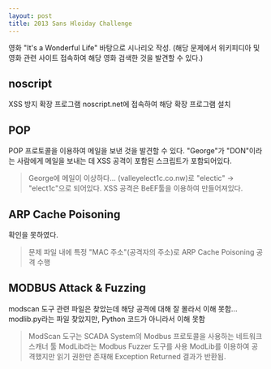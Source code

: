 ```yaml
---
layout: post
title: 2013 Sans Hloiday Challenge
---
```

영화 "It's a Wonderful Life" 바탕으로 시나리오 작성. (해당 문제에서 위키피디아 및 영화 관련 사이트 접속하여 해당 영화 검색한 것을 발견할 수 있다.)

## noscript
XSS 방지 확장 프로그램
noscript.net에 접속하여 해당 확장 프로그램 설치

## POP
POP 프로토콜을 이용하여 메일을 보낸 것을 발견할 수 있다.
"George"가 "DON"이라는 사람에게 메일을 보내는 데 XSS 공격이 포함된 스크립트가 포함되어있다.

> George에 메일이 이상하다... (valleyelect1c.co.nw)로 "electic" -> "elect1c"으로 되어있다.
> XSS 공격은 BeEF툴을 이용하여 만들어져있다.


## ARP Cache Poisoning
확인을 못하였다.

> 문제 파일 내에 특정 "MAC 주소"(공격자의 주소)로 ARP Cache Poisoning 공격 수행

## MODBUS Attack & Fuzzing
modscan 도구 관련 파일은 찾았는데 해당 공격에 대해 잘 몰라서 이해 못함...
modlib.py라는 파일 찾았지만, Python 코드가 아니라서 이해 못함

> ModScan 도구는 SCADA System의 Modbus 프로토콜을 사용하는 네트워크 스캐너 툴
> ModLib라는 Modbus Fuzzer 도구를 사용
> ModLib를 이용하여 공격했지만 읽기 권한만 존재해 Exception Returned 결과가 반환됨.
